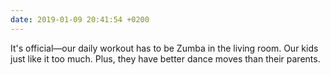 ```yaml
---
date: 2019-01-09 20:41:54 +0200
---
```

It's official—our daily workout has to be Zumba in the living room. Our kids just like it too much. Plus, they have better dance moves than their parents.
